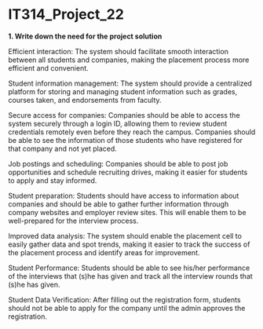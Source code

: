 # IT314_Project_22

**1. Write down the need for the project solution**

Efficient interaction: The system should facilitate smooth interaction between all students and companies, making the placement process more efficient and convenient.

Student information management: The system should provide a centralized platform for storing and managing student information such as grades, courses taken, and endorsements from faculty.

Secure access for companies: 
Companies should be able to access the system securely through a login ID, allowing them to review student credentials remotely even before they reach the campus. 
Companies should be able to see the information of those students who have registered for that company and not yet placed.

Job postings and scheduling: Companies should be able to post job opportunities and schedule recruiting drives, making it easier for students to apply and stay informed. 

Student preparation: Students should have access to information about companies and should be able to gather further information through company websites and employer review sites. This will enable them to be well-prepared for the interview process.

Improved data analysis: The system should enable the placement cell to easily gather data and spot trends, making it easier to track the success of the placement process and identify areas for improvement.

Student Performance: Students should be able to see his/her performance of the interviews that (s)he has given and track all the interview rounds that (s)he has given.

Student Data Verification: After filling out the registration form, students should not be able to apply for the company until the admin approves the registration.
